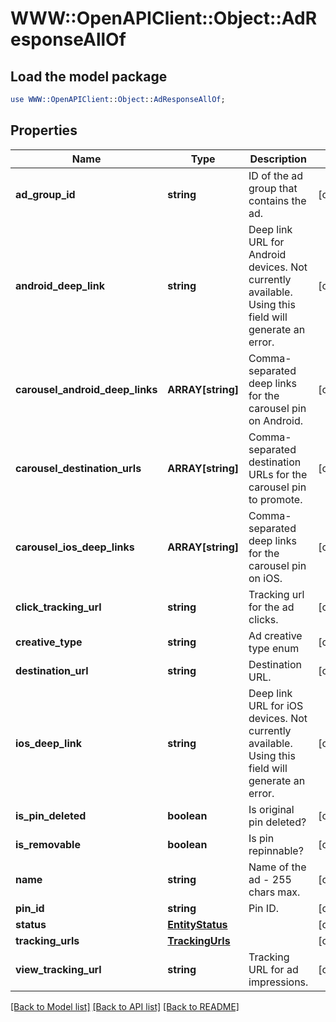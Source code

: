 # WWW::OpenAPIClient::Object::AdResponseAllOf

## Load the model package
```perl
use WWW::OpenAPIClient::Object::AdResponseAllOf;
```

## Properties
Name | Type | Description | Notes
------------ | ------------- | ------------- | -------------
**ad_group_id** | **string** | ID of the ad group that contains the ad. | [optional] 
**android_deep_link** | **string** | Deep link URL for Android devices. Not currently available. Using this field will generate an error. | [optional] 
**carousel_android_deep_links** | **ARRAY[string]** | Comma-separated deep links for the carousel pin on Android. | [optional] 
**carousel_destination_urls** | **ARRAY[string]** | Comma-separated destination URLs for the carousel pin to promote. | [optional] 
**carousel_ios_deep_links** | **ARRAY[string]** | Comma-separated deep links for the carousel pin on iOS. | [optional] 
**click_tracking_url** | **string** | Tracking url for the ad clicks. | [optional] 
**creative_type** | **string** | Ad creative type enum | [optional] 
**destination_url** | **string** | Destination URL. | [optional] 
**ios_deep_link** | **string** | Deep link URL for iOS devices. Not currently available. Using this field will generate an error. | [optional] 
**is_pin_deleted** | **boolean** | Is original pin deleted? | [optional] 
**is_removable** | **boolean** | Is pin repinnable? | [optional] 
**name** | **string** | Name of the ad - 255 chars max. | [optional] 
**pin_id** | **string** | Pin ID. | [optional] 
**status** | [**EntityStatus**](EntityStatus.md) |  | [optional] 
**tracking_urls** | [**TrackingUrls**](TrackingUrls.md) |  | [optional] 
**view_tracking_url** | **string** | Tracking URL for ad impressions. | [optional] 

[[Back to Model list]](../README.md#documentation-for-models) [[Back to API list]](../README.md#documentation-for-api-endpoints) [[Back to README]](../README.md)


